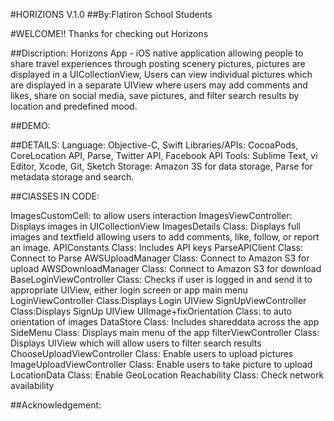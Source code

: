 
#HORIZIONS V.1.0
##By:Flatiron School Students


#WELCOME!!
Thanks for checking out Horizons

##Discription:
Horizons App - iOS native application allowing people to share travel experiences through posting scenery pictures, pictures are displayed in a UICollectionView, Users can view individual pictures which are displayed in a separate UIView where users may add comments and likes, share on social media, save pictures, and filter search results by location and predefined mood.

##DEMO:





##DETAILS:
Language: Objective-C, Swift
Libraries/APIs: CocoaPods, CoreLocation API, Parse, Twitter API, Facebook API
Tools: Sublime Text, vi Editor, Xcode, Git, Sketch
Storage: Amazon 3S for data storage, Parse for metadata storage and search.

##ClASSES IN CODE:

ImagesCustomCell: to allow users interaction
ImagesViewController: Displays images in UICollectionView
ImagesDetails Class: Displays full images and textfield allowing users to add comments, like, follow, or report an image.
APIConstants Class: Includes API keys
ParseAPIClient Class: Connect to Parse
AWSUploadManager Class: Connect to Amazon S3 for upload
AWSDownloadManager Class: Connect to Amazon S3 for download
BaseLoginViewController Class: Checks if user is logged in and send it to appropriate UIView, either login screen or app main menu
LoginViewController Class:Displays Login UIView
SignUpViewController Class:Displays SignUp UIView 
UIImage+fixOrientation Class: to auto orientation of images
DataStore Class: Includes shareddata across the app
SideMenu Class: Displays main menu of the app
filterViewController Class: Displays UIView which will allow users to filter search results
ChooseUploadViewController Class: Enable users to upload pictures
ImageUploadViewController Class: Enable users to take picture to upload
LocationData Class: Enable GeoLocation
Reachability Class: Check network availability




##Acknowledgement:





